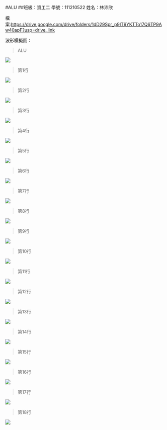 #ALU
##班級：資工二 學號：111210522 姓名：林沛欣

檔案:https://drive.google.com/drive/folders/1dD29Spr_p9IT9YKTTo17Q6TP9Aw40apF?usp=drive_link

波形模擬圖：
> ALU
<img src="https://github.com/linpeic/_co/blob/master/final/%E5%9C%96.jpg" width="auto" />

>第1行
<img src="https://github.com/linpeic/_co/blob/master/final/1.png" width="auto" />

>第2行
<img src="https://github.com/linpeic/_co/blob/master/final/2.png" width="auto" />

>第3行
<img src="https://github.com/linpeic/_co/blob/master/final/3.png" width="auto" />

>第4行
<img src="https://github.com/linpeic/_co/blob/master/final/4.png" width="auto"/>

>第5行
<img src="https://github.com/linpeic/_co/blob/master/final/5.png" width="auto" />

>第6行
<img src="https://github.com/linpeic/_co/blob/master/final/6.png" width="auto" />

>第7行
<img src="https://github.com/linpeic/_co/blob/master/final/7.png" width="auto" />

>第8行
<img src="https://github.com/linpeic/_co/blob/master/final/8.png" width="auto"/>

>第9行
<img src="https://github.com/linpeic/_co/blob/master/final/9.png" width="auto" />

>第10行
<img src="https://github.com/linpeic/_co/blob/master/final/10.png" width="auto" />

>第11行
<img src="https://github.com/linpeic/_co/blob/master/final/11.png" width="auto" />

>第12行
<img src="https://github.com/linpeic/_co/blob/master/final/12.png" width="auto"/>

>第13行
<img src="https://github.com/linpeic/_co/blob/master/final/13.png" width="auto" />

>第14行
<img src="https://github.com/linpeic/_co/blob/master/final/14.png" width="auto" />

>第15行
<img src="https://github.com/linpeic/_co/blob/master/final/15.png" width="auto"/>

>第16行
<img src="https://github.com/linpeic/_co/blob/master/final/16.png" width="auto" />

>第17行
<img src="https://github.com/linpeic/_co/blob/master/final/17.png" width="auto" />

>第18行
<img src="https://github.com/linpeic/_co/blob/master/final/18.png" width="auto" />

